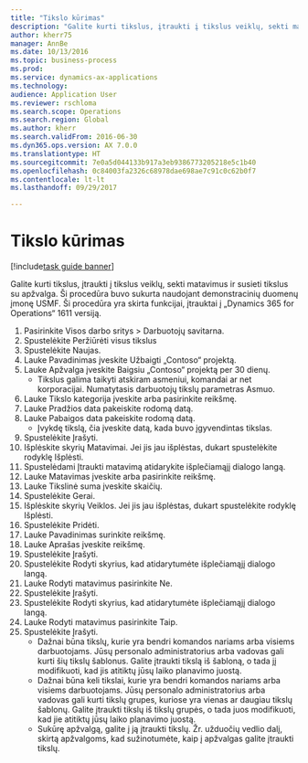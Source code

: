 ```yaml
--- 
title: "Tikslo kūrimas"
description: "Galite kurti tikslus, įtraukti į tikslus veiklų, sekti matavimus ir susieti tikslus su apžvalga."
author: kherr75
manager: AnnBe
ms.date: 10/13/2016
ms.topic: business-process
ms.prod: 
ms.service: dynamics-ax-applications
ms.technology: 
audience: Application User
ms.reviewer: rschloma
ms.search.scope: Operations
ms.search.region: Global
ms.author: kherr
ms.search.validFrom: 2016-06-30
ms.dyn365.ops.version: AX 7.0.0
ms.translationtype: HT
ms.sourcegitcommit: 7e0a5d044133b917a3eb9386773205218e5c1b40
ms.openlocfilehash: 0c84003fa2326c68978dae698ae7c91c0c62b0f7
ms.contentlocale: lt-lt
ms.lasthandoff: 09/29/2017

---
```

# <a name="create-a-goal"></a>Tikslo kūrimas

[!include[task guide banner](../../includes/task-guide-banner.md)]

Galite kurti tikslus, įtraukti į tikslus veiklų, sekti matavimus ir susieti tikslus su apžvalga. Ši procedūra buvo sukurta naudojant demonstracinių duomenų įmonę USMF. Ši procedūra yra skirta funkcijai, įtrauktai į „Dynamics 365 for Operations“ 1611 versiją.

1. Pasirinkite Visos darbo sritys > Darbuotojų savitarna.
2. Spustelėkite Peržiūrėti visus tikslus
3. Spustelėkite Naujas.
4. Lauke Pavadinimas įveskite Užbaigti „Contoso“ projektą.
5. Lauke Apžvalga įveskite Baigsiu „Contoso“ projektą per 30 dienų.
    * Tikslus galima taikyti atskiram asmeniui, komandai ar net korporacijai. Numatytasis darbuotojų tikslų parametras Asmuo.  
6. Lauke Tikslo kategorija įveskite arba pasirinkite reikšmę.
7. Lauke Pradžios data pakeiskite rodomą datą.
8. Lauke Pabaigos data pakeiskite rodomą datą.
    * Įvykdę tikslą, čia įveskite datą, kada buvo įgyvendintas tikslas.  
9. Spustelėkite Įrašyti.
10. Išplėskite skyrių Matavimai. Jei jis jau išplėstas, dukart spustelėkite rodyklę Išplėsti.
11. Spustelėdami Įtraukti matavimą atidarykite išplečiamąjį dialogo langą.
12. Lauke Matavimas įveskite arba pasirinkite reikšmę.
13. Lauke Tikslinė suma įveskite skaičių.
14. Spustelėkite Gerai.
15. Išplėskite skyrių Veiklos. Jei jis jau išplėstas, dukart spustelėkite rodyklę Išplėsti.
16. Spustelėkite Pridėti.
17. Lauke Pavadinimas surinkite reikšmę.
18. Lauke Aprašas įveskite reikšmę.
19. Spustelėkite Įrašyti.
20. Spustelėkite Rodyti skyrius, kad atidarytumėte išplečiamąjį dialogo langą.
21. Lauke Rodyti matavimus pasirinkite Ne.
22. Spustelėkite Įrašyti.
23. Spustelėkite Rodyti skyrius, kad atidarytumėte išplečiamąjį dialogo langą.
24. Lauke Rodyti matavimus pasirinkite Taip.
25. Spustelėkite Įrašyti.
    * Dažnai būna tikslų, kurie yra bendri komandos nariams arba visiems darbuotojams.     Jūsų personalo administratorius arba vadovas gali kurti šių tikslų šablonus. Galite įtraukti tikslą iš šabloną, o tada jį modifikuoti, kad jis atitiktų jūsų laiko planavimo juostą.  
    * Dažnai būna keli tikslai, kurie yra bendri komandos nariams arba visiems darbuotojams.     Jūsų personalo administratorius arba vadovas gali kurti tikslų grupes, kuriose yra vienas ar daugiau tikslų šablonų. Galite įtraukti tikslų iš tikslų grupės, o tada juos modifikuoti, kad jie atitiktų jūsų laiko planavimo juostą.  
    * Sukūrę apžvalgą, galite į ją įtraukti tikslų. Žr. užduočių vedlio dalį, skirtą apžvalgoms, kad sužinotumėte, kaip į apžvalgas galite įtraukti tikslų.  



